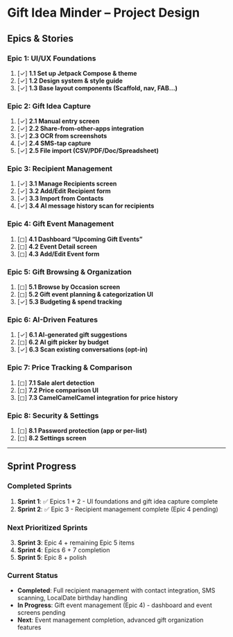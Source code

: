 # Gift Idea Minder – Project Design

## Epics & Stories

### Epic 1: UI/UX Foundations
1. [✓] **1.1 Set up Jetpack Compose & theme**
2. [✓] **1.2 Design system & style guide**
3. [✓] **1.3 Base layout components (Scaffold, nav, FAB…)**

### Epic 2: Gift Idea Capture
1. [✓] **2.1 Manual entry screen**
2. [✓] **2.2 Share-from-other-apps integration**
3. [✓] **2.3 OCR from screenshots**
4. [✓] **2.4 SMS-tap capture**
5. [✓] **2.5 File import (CSV/PDF/Doc/Spreadsheet)**

### Epic 3: Recipient Management
1. [✓] **3.1 Manage Recipients screen**
2. [✓] **3.2 Add/Edit Recipient form**
3. [✓] **3.3 Import from Contacts**
4. [✓] **3.4 AI message history scan for recipients**

### Epic 4: Gift Event Management
1. [◻] **4.1 Dashboard “Upcoming Gift Events”**
2. [◻] **4.2 Event Detail screen**
3. [◻] **4.3 Add/Edit Event form**

### Epic 5: Gift Browsing & Organization
1. [◻] **5.1 Browse by Occasion screen**
2. [◻] **5.2 Gift event planning & categorization UI**
3. [✓] **5.3 Budgeting & spend tracking**

### Epic 6: AI-Driven Features
1. [✓] **6.1 AI-generated gift suggestions**
2. [◻] **6.2 AI gift picker by budget**
3. [✓] **6.3 Scan existing conversations (opt-in)**

### Epic 7: Price Tracking & Comparison
1. [◻] **7.1 Sale alert detection**
2. [◻] **7.2 Price comparison UI**
3. [◻] **7.3 CamelCamelCamel integration for price history**

### Epic 8: Security & Settings
1. [◻] **8.1 Password protection (app or per-list)**
2. [◻] **8.2 Settings screen**

---

## Sprint Progress

### Completed Sprints
1. **Sprint 1**: ✅ Epics 1 + 2 - UI foundations and gift idea capture complete
2. **Sprint 2**: ✅ Epic 3 - Recipient management complete (Epic 4 pending)

### Next Prioritized Sprints
3. **Sprint 3**: Epic 4 + remaining Epic 5 items
4. **Sprint 4**: Epics 6 + 7 completion
5. **Sprint 5**: Epic 8 + polish

### Current Status
- **Completed**: Full recipient management with contact integration, SMS scanning, LocalDate birthday handling
- **In Progress**: Gift event management (Epic 4) - dashboard and event screens pending
- **Next**: Event management completion, advanced gift organization features  

